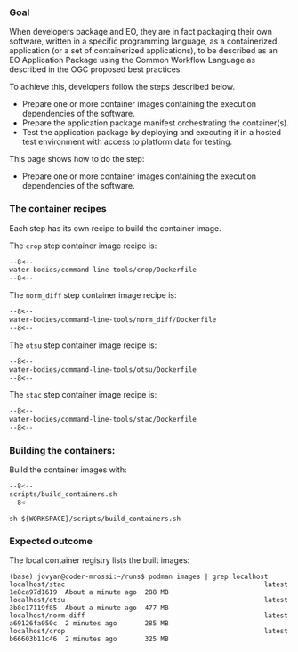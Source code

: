 ### Goal

When developers package and EO, they are in fact packaging their own software, written in a specific programming language, as a containerized application (or a set of containerized applications), to be described as an EO Application Package using the Common Workflow Language as described in the OGC proposed best practices.

To achieve this, developers follow the steps described below.

* Prepare one or more container images containing the execution dependencies of the software.
* Prepare the application package manifest orchestrating the container(s).
* Test the application package by deploying and executing it in a hosted test environment with access to platform data for testing.

This page shows how to do the step:

* Prepare one or more container images containing the execution dependencies of the software.

### The container recipes

Each step has its own recipe to build the container image.

The `crop` step container image recipe is:

```dockerfile linenums="1" title="crop/Dockerfile"
--8<--
water-bodies/command-line-tools/crop/Dockerfile
--8<--
```

The `norm_diff` step container image recipe is:

```dockerfile linenums="1" title="norm_diff/Dockerfile"
--8<--
water-bodies/command-line-tools/norm_diff/Dockerfile
--8<--
```

The `otsu` step container image recipe is:

```dockerfile linenums="1" title="otsu/Dockerfile"
--8<--
water-bodies/command-line-tools/otsu/Dockerfile
--8<--
```

The `stac` step container image recipe is:

```dockerfile linenums="1" title="stac/Dockerfile"
--8<--
water-bodies/command-line-tools/stac/Dockerfile
--8<--
```

### Building the containers:

Build the container images with:

```bash linenums="1" title="terminal"
--8<--
scripts/build_containers.sh
--8<--
```

```
sh ${WORKSPACE}/scripts/build_containers.sh
```

### Expected outcome

The local container registry lists the built images:

```
(base) jovyan@coder-mrossi:~/runs$ podman images | grep localhost
localhost/stac                                                  latest      1e8ca97d1619  About a minute ago  288 MB
localhost/otsu                                                  latest      3b8c17119f85  About a minute ago  477 MB
localhost/norm-diff                                             latest      a69126fa050c  2 minutes ago       285 MB
localhost/crop                                                  latest      b66603b11c46  2 minutes ago       325 MB
```